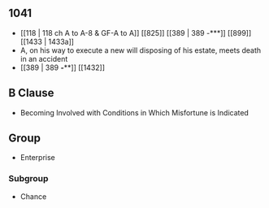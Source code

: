 ## 1041
- [[118 | 118 ch A to A-8 &amp; GF-A to A]] [[825]] [[389 | 389 -***]] [[899]] [[1433 | 1433a]] 
- A, on his way to execute a new will disposing of his estate, meets death in an accident
- [[389 | 389 ***-*****]] [[1432]] 

## B Clause
- Becoming Involved with Conditions in Which Misfortune is Indicated

## Group
- Enterprise

### Subgroup
- Chance

